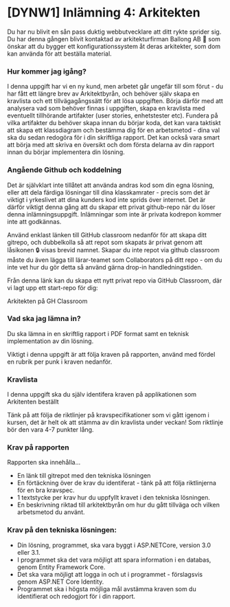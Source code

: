 # [DYNW1] Inlämning 4: Arkitekten

Du har nu blivit en sån pass duktig webbutvecklare att ditt rykte sprider sig. Du har denna gången blivit kontaktad av arkitekturfirman Ballong AB 🎈 som önskar att du bygger ett konfigurationssystem åt deras arkitekter, som dom kan använda för att beställa material.

### Hur kommer jag igång?
I denna uppgift har vi en ny kund, men arbetet går ungefär till som förut - du har fått ett längre brev av Arkitektbyrån, och behöver själv skapa en kravlista och ett tillvägagångssätt för att lösa uppgiften. Börja därför med att analysera vad som behöver finnas i uppgiften, skapa en kravlista med eventuellt tillhörande artifakter (user stories, enhetstester etc). Fundera på vilka artifakter du behöver skapa innan du börjar koda, det kan vara taktiskt att skapa ett klassdiagram och bestämma dig för en arbetsmetod - dina val ska du sedan redogöra för i din skriftliga rapport. Det kan också vara smart att börja med att skriva en översikt och dom första delarna av din rapport innan du börjar implementera din lösning.

### Angående Github och koddelning
Det är självklart inte tillåtet att använda andras kod som din egna lösning, eller att dela färdiga lösningar till dina klasskamrater - precis som det är viktigt i yrkeslivet att dina kunders kod inte sprids över internet. Det är därför viktigt denna gång att du skapar ett privat github-repo när du löser denna inlämningsuppgift. Inlämningar som inte är privata kodrepon kommer inte att godkännas.

Använd enklast länken till GitHub classroom nedanför för att skapa ditt gitrepo, och dubbelkolla så att repot som skapats är privat genom att låsikonen 🔒 visas brevid namnet. Skapar du inte repot via github classroom måste du även lägga till lärar-teamet som Collaborators på ditt repo - om du inte vet hur du gör detta så använd gärna drop-in handledningstiden.

Från denna länk kan du skapa ett nytt privat repo via GitHub Classroom, där vi lagt upp ett start-repo för dig:

Arkitekten på GH Classroom

### Vad ska jag lämna in?
Du ska lämna in en skriftlig rapport i PDF format samt en teknisk implementation av din lösning.

Viktigt i denna uppgift är att följa kraven på rapporten, använd med fördel en rubrik per punk i kraven nedanför.

### Kravlista
I denna uppgift ska du själv identifera kraven på applikationen som Arkitenten beställt

Tänk på att följa de riktlinjer på kravspecifikationer som vi gått igenom i kursen, det är helt ok att stämma av din kravlista under veckan! Som riktlinje bör den vara 4-7 punkter lång.

### Krav på rapporten
Rapporten ska innehålla...

- En länk till gitrepot med den tekniska lösningen
- En förtäckning över de krav du identiferat - tänk på att följa riktlinjerna för en bra kravspec.
- 1 textstycke per krav hur du uppfyllt kravet i den tekniska lösningen.
- En beskrivning riktad till arkitektbyrån om hur du gått tillväga och vilken arbetsmetod du använt.
 

### Krav på den tekniska lösningen:

- Din lösning, programmet, ska vara byggt i ASP.NETCore, version 3.0 eller 3.1.
- I programmet ska det vara möjligt att spara information i en databas, genom Entity Framework Core.
- Det ska vara möjligt att logga in och ut i programmet - förslagsvis genom ASP.NET Core Identity.
- Programmet ska i högsta möjliga mål avstämma kraven som du identifierat och redogjort för i din rapport.
